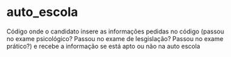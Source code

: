 # auto_escola
Código onde o candidato insere as informações pedidas no código (passou no exame psicológico? Passou no exame de lesgislação? Passou no exame prático?) e recebe a informação se está apto ou não na auto escola
